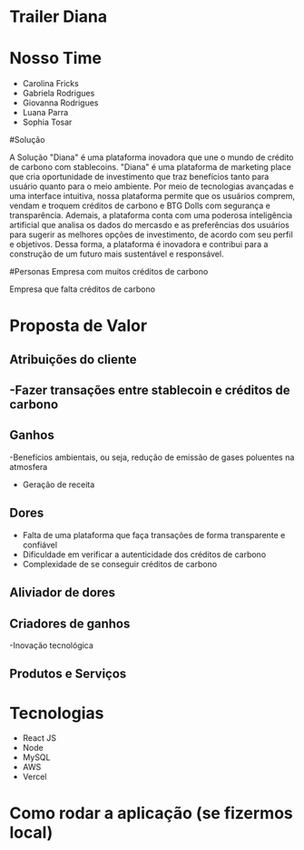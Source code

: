 # Trailer Diana 
# Nosso Time 
- Carolina Fricks
- Gabriela Rodrigues 
- Giovanna Rodrigues 
- Luana Parra
- Sophia Tosar

#Solução 

  A Solução "Diana" é uma plataforma inovadora que une o mundo de crédito de carbono com stablecoins. "Diana" é uma plataforma de marketing place que cria oportunidade de investimento que traz benefícios tanto para usuário quanto para o meio ambiente. Por meio de tecnologias avançadas e uma interface intuitiva, nossa plataforma permite que os usuários comprem, vendam e troquem créditos de carbono e BTG Dolls com segurança e transparência. 
  Ademais, a plataforma conta com uma poderosa inteligência artificial que analisa os dados do mercasdo e as preferências dos usuários para sugerir as melhores opções de investimento, de acordo com seu perfil e objetivos. Dessa forma, a plataforma é inovadora e contribui para a construção de um futuro mais sustentável e responsável.

#Personas
Empresa com muitos créditos de carbono 


Empresa que falta créditos de carbono 



# Proposta de Valor 

## Atribuições do cliente

-Fazer transações entre stablecoin e créditos de carbono 
- 


## Ganhos 
-Benefícios ambientais, ou seja, redução de emissão de gases poluentes na atmosfera
- Geração de receita



## Dores
- Falta de uma plataforma que faça transações de forma transparente e confiável
- Dificuldade em verificar a autenticidade dos créditos de carbono 
- Complexidade de se conseguir créditos de carbono 


## Aliviador de dores 


## Criadores de ganhos 
-Inovação tecnológica


## Produtos e Serviços 


# Tecnologias
- React JS
- Node 
- MySQL
- AWS
- Vercel 

# Como rodar a aplicação (se fizermos local)






